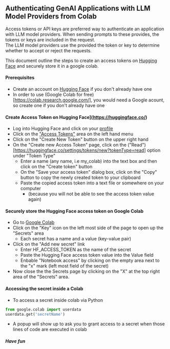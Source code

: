 ## Authenticating GenAI Applications with LLM Model Providers from Colab

Access tokens or API keys are preferred way to authenticate an application with LLM model providers. 
When sending prompts to these provides, the tokens or keys are included in the request.  
The LLM model providers use the provided the token or key to determine whether to accept or reject the requests.

This document outline the steps to create an access tokens on [Hugging Face](https://huggingface.co/) and securely store it 
in a google colab.

#### Prerequisites
* Create an account on [Hugging Face](https://huggingface.co/) if you don't already have one
* In order to use (Google Colab for free)[https://colab.research.google.com/], you would need a Google acount,
so create one if you don't already have one

#### Create Access Token on Hugging Face](https://huggingface.co/)
* Log into Hugging Face and click on your [profile](https://huggingface.co/settings/profile)
* Click on the ["Access Tokens"](https://huggingface.co/settings/tokens) area on the left hand menu
* Click on the "Create New Token" button on the upper right hand
* On the "Create new Access Token" page, click on the ("Read")[https://huggingface.co/settings/tokens/new?tokenType=read] option under "Token Type"
  * Enter a name (any name, i.e my_colab) into the text box and then click on the "Create token" button
  * On the "Save your access token" dialog box, click on the "Copy" button to copy the newly created token to your clipboard
  * Paste the copied access token into a text file or somewhere on your computer
    * (because you will not be able to see the access token value again)
   
#### Securely store the Hugging Face access token on Google Colab
* Go to [Google Colab](https://colab.research.google.com/)
* Click on the "Key" icon on the left most side of the page to open up the "Secrets" area
  * Each secret has a name and a value (key-value pair)
* Click on the "Add new secret" link
  * Enter HF_ACCESS_TOKEN as the name of the secret
  * Paste the Hugging Face access token value into the Value field
  * Enbable "Notebook access" by clicking on the empty area next to the "x" mark (left most field of the secret)
* Now close the the Secrets page by clicking on the "X" at the top right area of the "Secrets" area.

#### Accessing the secret inside a Colab
* To access a secret inside colab via Python
```python
from google.colab import userdata
userdata.get('secretName')
```
* A popup will show up to ask you to grant access to a secret when those lines of code are executed in colab

##### Have fun
